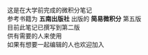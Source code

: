 这是在大学前完成的微积分笔记<br>
参考书籍为 **五南出版社** 出版的 **简易微积分** 第五版<br>
目前此笔记已撰写到第二版<br>
供有需要的人来使用<br>
如果有想要一起编辑的人也欢迎加入<br>
  
